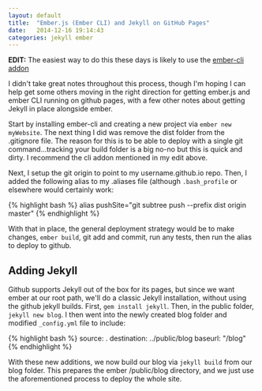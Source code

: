 ```yaml
---
layout: default
title:  "Ember.js (Ember CLI) and Jekyll on GitHub Pages"
date:   2014-12-16 19:14:43
categories: jekyll ember
---
```

**EDIT:** The easiest way to do this these days is likely to use the [ember-cli addon](https://github.com/poetic/ember-cli-github-pages)

I didn't take great notes throughout this process, though I'm hoping I can help get
some others moving in the right direction for getting ember.js and ember CLI running on github pages, with
a few other notes about getting Jekyll in place alongside ember.

Start by installing ember-cli and creating a new project via `ember new myWebsite`.
The next thing I did was remove the dist folder from the .gitignore file. The reason for this is to
be able to deploy with a single git command...tracking your build folder is a big no-no but this is 
quick and dirty. I recommend the cli addon mentioned in my edit above.

Next, I setup the git origin to point to my username.github.io repo. Then, I added the following alias
to my .aliases file (although `.bash_profile` or elsewhere would certainly work:

{% highlight bash %}
alias pushSite="git subtree push --prefix dist origin master"
{% endhighlight %}

With that in place, the general deployment strategy would be to make changes, `ember build`, git add and
commit, run any tests, then run the alias to deploy to github.

## Adding Jekyll

Github supports Jekyll out of the box for its pages, but since we want ember at our root path, we'll do 
a classic Jekyll installation, without using the github jekyll builds. First, `gem install jekyll`. Then, in the public folder, `jekyll new blog`. I then went into the newly created blog folder and modified  `_config.yml` file to
include: 

{% highlight bash %}
source: .
destination: ../public/blog
baseurl: "/blog"
{% endhighlight %}

With these new additions, we now build our blog via `jekyll build` from our blog folder. This prepares 
the ember /public/blog directory, and we just use the aforementioned process to deploy the whole site.


